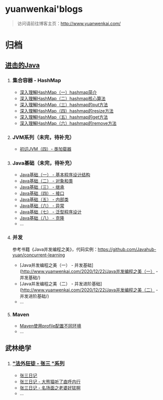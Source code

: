 # yuanwenkai'blogs

> 访问请前往博客主页：http://www.yuanwenkai.com/

# 归档

## [进击的Java](http://www.yuanwenkai.com/)

1. ### 集合容器  - HashMap 

   - [深入理解HashMap（一）hashmap简介](http://www.yuanwenkai.com/2020/10/24/%E6%B7%B1%E5%85%A5%E7%90%86%E8%A7%A3HashMap%EF%BC%88%E4%B8%80%EF%BC%89hashmap%E6%89%80%E7%94%A8%E7%AE%97%E6%B3%95%E3%80%81%E6%9E%84%E9%80%A0%E5%87%BD%E6%95%B0/)
   - [深入理解HashMap（二）hashmap核心算法](http://www.yuanwenkai.com/2020/10/24/%E6%B7%B1%E5%85%A5%E7%90%86%E8%A7%A3HashMap%EF%BC%88%E4%BA%8C%EF%BC%89hashmap%E6%A0%B8%E5%BF%83%E7%AE%97%E6%B3%95/)
   - [深入理解HashMap（三）hashmap的put方法](http://www.yuanwenkai.com/2020/10/25/%E6%B7%B1%E5%85%A5%E7%90%86%E8%A7%A3HashMap%EF%BC%88%E4%B8%89%EF%BC%89hashmap%E7%9A%84put%E6%96%B9%E6%B3%95/)
   - [深入理解HashMap（四）hashmap的resize方法](http://www.yuanwenkai.com/2020/10/25/%E6%B7%B1%E5%85%A5%E7%90%86%E8%A7%A3HashMap%EF%BC%88%E5%9B%9B%EF%BC%89hashmap%E7%9A%84resize%E6%96%B9%E6%B3%95/)
   - [深入理解HashMap（五）hashmap的get方法](http://www.yuanwenkai.com/2020/10/25/%E6%B7%B1%E5%85%A5%E7%90%86%E8%A7%A3HashMap%EF%BC%88%E4%BA%94%EF%BC%89hashmap%E7%9A%84get%E6%96%B9%E6%B3%95/)
   - [深入理解HashMap（六）hashmap的remove方法](http://www.yuanwenkai.com/2020/10/25/%E6%B7%B1%E5%85%A5%E7%90%86%E8%A7%A3HashMap%EF%BC%88%E5%85%AD%EF%BC%89hashmap%E7%9A%84remove%E6%96%B9%E6%B3%95/)

2. ### JVM系列（未完，待补充）

   - [初识JVM（四）- 类加载器](http://www.yuanwenkai.com/2020/11/08/%E5%88%9D%E8%AF%86JVM%EF%BC%88%E5%9B%9B%EF%BC%89-%20%E7%B1%BB%E5%8A%A0%E8%BD%BD%E5%99%A8/)

3. ### Java基础（未完，待补充）

   - [Java基础（一） - 基本程序设计结构](http://www.yuanwenkai.com/2020/11/09/Java%E5%9F%BA%E7%A1%80%EF%BC%88%E4%B8%80%EF%BC%89%20-%20%E5%9F%BA%E6%9C%AC%E7%A8%8B%E5%BA%8F%E8%AE%BE%E8%AE%A1%E7%BB%93%E6%9E%84/)
   - [Java基础（二） - 对象和类](http://www.yuanwenkai.com/2020/11/10/Java%E5%9F%BA%E7%A1%80%EF%BC%88%E4%BA%8C%EF%BC%89%20-%20%E5%AF%B9%E8%B1%A1%E5%92%8C%E7%B1%BB/)
   - [Java基础（三） - 继承](http://www.yuanwenkai.com/2020/11/14/Java%E5%9F%BA%E7%A1%80%EF%BC%88%E4%B8%89%EF%BC%89%20-%20%E7%BB%A7%E6%89%BF/)
   - [Java基础（四） - 接口](http://www.yuanwenkai.com/2020/11/14/Java%E5%9F%BA%E7%A1%80%EF%BC%88%E5%9B%9B%EF%BC%89%20-%20%E6%8E%A5%E5%8F%A3/)
   - [Java基础（五） - 内部类](http://www.yuanwenkai.com/2020/11/14/Java%E5%9F%BA%E7%A1%80%EF%BC%88%E4%BA%94%EF%BC%89%20-%20%E5%86%85%E9%83%A8%E7%B1%BB/)
   - [Java基础（六） - 异常](http://www.yuanwenkai.com/2020/11/15/Java%E5%9F%BA%E7%A1%80%EF%BC%88%E5%85%AD%EF%BC%89%20-%20%E5%BC%82%E5%B8%B8/)
   - [Java基础（七） - 泛型程序设计](http://www.yuanwenkai.com/2020/11/16/Java%E5%9F%BA%E7%A1%80%EF%BC%88%E4%B8%83%EF%BC%89%20-%20%E6%B3%9B%E5%9E%8B%E7%A8%8B%E5%BA%8F%E8%AE%BE%E8%AE%A1/)
   - [Java基础（八） - 克隆](http://www.yuanwenkai.com/2020/11/17/Java%E5%9F%BA%E7%A1%80%EF%BC%88%E5%85%AB%EF%BC%89%20-%20%E5%85%8B%E9%9A%86/)
   - ...
   
4. ### 并发

   参考书籍《Java并发编程之美》，代码实例：https://github.com/Javahub-yuan/concurrent-learning

   - [Java并发编程之美（一） - 并发基础](http://www.yuanwenkai.com/2020/12/22/Java并发编程之美（一） - 并发基础/)
   - [Java并发编程之美（二） - 并发进阶基础](http://www.yuanwenkai.com/2020/12/22/Java并发编程之美（二） - 并发进阶基础/)
   - ...
   
5. ### Maven

   - [Maven使用profile配置不同环境](http://www.yuanwenkai.com/2021/01/04/Maven使用profile配置不同环境/)
   - ...

## 武林绝学

1. ### ["法外狂徒 - 张三 "系列](http://www.yuanwenkai.com/categories/%E6%B3%95%E5%A4%96%E7%8B%82%E5%BE%92-%E5%BC%A0%E4%B8%89/)

   - [张三日记](http://www.yuanwenkai.com/2020/10/24/%E5%BC%A0%E4%B8%89%E6%97%A5%E8%AE%B0/)
   - [张三日记 - 大熊猫听了直呼内行](http://www.yuanwenkai.com/2020/10/24/%E5%BC%A0%E4%B8%89%E6%97%A5%E8%AE%B0%20-%20%E5%A4%A7%E7%86%8A%E7%8C%AB%E5%90%AC%E4%BA%86%E7%9B%B4%E5%91%BC%E5%86%85%E8%A1%8C/)
   - [张三日记 - 名场面之老婆好猛啊](http://www.yuanwenkai.com/2020/10/24/%E5%BC%A0%E4%B8%89%E6%97%A5%E8%AE%B0%20-%20%E5%90%8D%E5%9C%BA%E9%9D%A2%E4%B9%8B%E8%80%81%E5%A9%86%E5%A5%BD%E7%8C%9B%E5%95%8A/)
   - ...